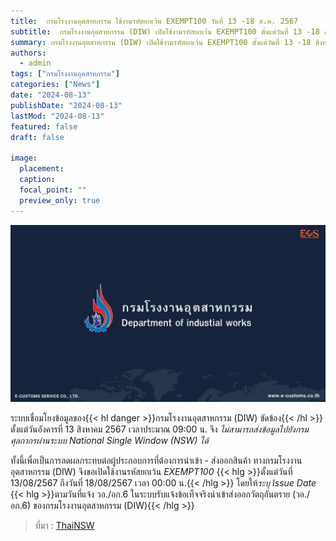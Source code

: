 ```yaml
---
title:  กรมโรงงานอุตสาหกรรม ใช้งานรหัสยกเว้น EXEMPT100 วันที่ 13 -18 ส.ค. 2567
subtitle:  กรมโรงงานอุตสาหกรรม (DIW) เปิดใช้งานรหัสยกเว้น EXEMPT100 ตั้งแต่วันที่ 13 -18 สิงหาคม 2567
summary: กรมโรงงานอุตสาหกรรม (DIW) เปิดใช้งานรหัสยกเว้น EXEMPT100 ตั้งแต่วันที่ 13 -18 สิงหาคม 2567
authors: 
  - admin
tags: ["กรมโรงงานอุตสาหกรรม"]
categories: ["News"]
date: "2024-08-13"
publishDate: "2024-08-13"
lastMod: "2024-08-13"
featured: false
draft: false

image:
  placement:
  caption:
  focal_point: ""
  preview_only: true
---  
```


![](featured.png)

 ระบบเชื่อมโยงข้อมูลของ{{< hl danger >}}กรมโรงงานอุตสาหกรรม (DIW) ขัดข้อง{{< /hl >}}  ตั้งแต่วันอังคารที่ 13 สิงหาคม 2567 เวลาประมาณ 09:00 น. จึง *ไม่สามารถส่งข้อมูลไปยังกรมศุลกากรผ่านระบบ National Single Window (NSW) ได้*
 
 ทั้งนี้เพื่อเป็นการลดผลกระทบต่อผู้ประกอบการที่ต้องการนำเข้า - ส่งออกสินค้า ทางกรมโรงงานอุตสาหกรรม (DIW) จึงขอเปิดใช้งานรหัสยกเว้น *EXEMPT100* {{< hlg >}}ตั้งแต่วันที่ 13/08/2567 ถึงวันที่ 18/08/2567 เวลา 00:00 น.{{< /hlg >}} โดยให้*ระบุ Issue Date* {{< hlg >}}ตามวันที่แจ้ง วอ./อก.6 ในระบบรับแจ้งข้อเท็จจริงนำเข้าส่งออกวัตถุอันตราย (วอ./อก.6) ของกรมโรงงานอุตสาหกรรม (DIW){{< /hlg >}}






> ที่มา : [ThaiNSW](https://www.thainsw.net)




